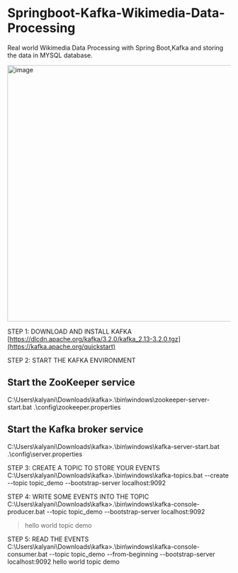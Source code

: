# Springboot-Kafka-Wikimedia-Data-Processing
Real world Wikimedia Data Processing with Spring Boot,Kafka and storing the data in MYSQL database.  

<img width="579" alt="image" src="https://github.com/kalyani33/Springboot-Kafka-Wikimedia-Data-Processing/assets/37569003/8d445816-5961-44b5-8c19-f2f05b1c9d08"><br/>


STEP 1: DOWNLOAD AND INSTALL KAFKA  
[https://dlcdn.apache.org/kafka/3.2.0/kafka_2.13-3.2.0.tgz](https://kafka.apache.org/quickstart)

STEP 2: START THE KAFKA ENVIRONMENT
## Start the ZooKeeper service
C:\Users\kalyani\Downloads\kafka>.\bin\windows\zookeeper-server-start.bat .\config\zookeeper.properties

## Start the Kafka broker service
C:\Users\kalyani\Downloads\kafka>.\bin\windows\kafka-server-start.bat .\config\server.properties

STEP 3: CREATE A TOPIC TO STORE YOUR EVENTS
C:\Users\kalyani\Downloads\kafka>.\bin\windows\kafka-topics.bat --create --topic topic_demo --bootstrap-server localhost:9092

STEP 4: WRITE SOME EVENTS INTO THE TOPIC
C:\Users\kalyani\Downloads\kafka>.\bin\windows\kafka-console-producer.bat --topic topic_demo --bootstrap-server localhost:9092
>hello world
>topic demo

STEP 5:  READ THE EVENTS
C:\Users\kalyani\Downloads\kafka>.\bin\windows\kafka-console-consumer.bat --topic topic_demo --from-beginning --bootstrap-server localhost:9092
hello world
topic demo
